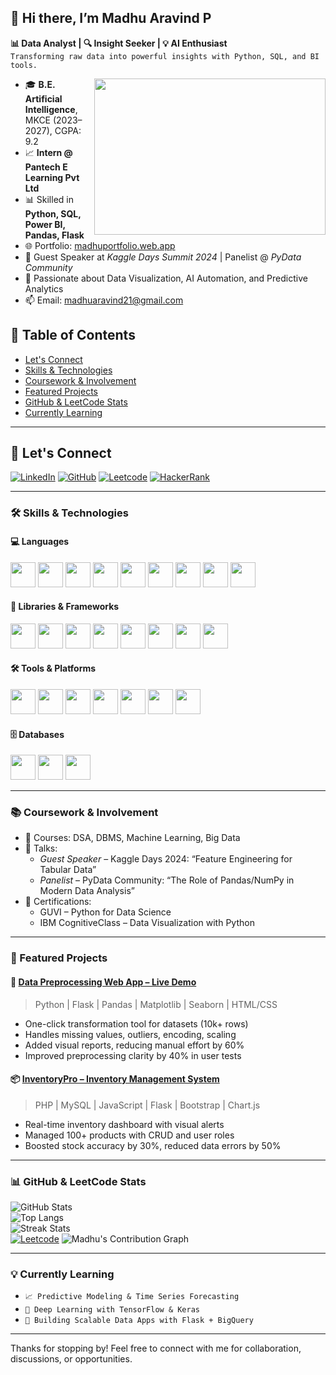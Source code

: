 ## 👋 Hi there, I’m Madhu Aravind P

**📊 Data Analyst | 🔍 Insight Seeker | 💡 AI Enthusiast**  
`Transforming raw data into powerful insights with Python, SQL, and BI tools.`

<img align="right" width="370" height="250" src="https://i.pinimg.com/originals/47/f0/34/47f0342cec72b800463bf003eac1257e.gif">



- 🎓 **B.E. Artificial Intelligence**, MKCE (2023–2027), CGPA: 9.2  
- 📈 **Intern @ Pantech E Learning Pvt Ltd**  
- 📊 Skilled in **Python, SQL, Power BI, Pandas, Flask**  
- 🌐 Portfolio: [madhuportfolio.web.app](https://madhuportfolio-3bba7.web.app/)  
- 🧠 Guest Speaker at *Kaggle Days Summit 2024* | Panelist @ *PyData Community*  
- 🔎 Passionate about Data Visualization, AI Automation, and Predictive Analytics  
- 📫 Email: madhuaravind21@gmail.com



## 📑 Table of Contents

- [Let's Connect](#-lets-connect)
- [Skills & Technologies](#-skills--technologies)
- [Coursework & Involvement](#-coursework--involvement)
- [Featured Projects](#-featured-projects)
- [GitHub & LeetCode Stats](#-github--leetcode-stats)
- [Currently Learning](#-currently-learning)

---

## 🔗 Let's Connect

[![LinkedIn](https://img.shields.io/badge/LinkedIn-MadhuAravindP-blue?style=for-the-badge&logo=linkedin&logoColor=white)](https://www.linkedin.com/in/madhuaravind-p-a18325290/)
[![GitHub](https://img.shields.io/badge/GitHub-Madhuarvind-333?style=for-the-badge&logo=github)](https://github.com/Madhuarvind)
[![Leetcode](https://img.shields.io/badge/Leetcode-Madhuaravind-orange?style=for-the-badge&logo=leetcode&logoColor=white)](https://leetcode.com/u/Madhuaravind/)
[![HackerRank](https://img.shields.io/badge/HackerRank-Madhu_P-2EC866?style=for-the-badge&logo=HackerRank&logoColor=white)](https://www.hackerrank.com/profile/madhuaravind21)

---

### 🛠️ Skills & Technologies

#### 💻 Languages  
<img src="https://img.icons8.com/color/48/python.png" height="40"/> <img src="https://img.icons8.com/?size=512w&id=J6KcaRLsTgpZ&format=png" height="40"/> <img src="https://img.icons8.com/color/48/c-programming.png" height="40"/> <img src="https://img.icons8.com/color/48/c-plus-plus-logo.png" height="40"/> <img src="https://img.icons8.com/color/48/java-coffee-cup-logo.png" height="40"/> <img src="https://img.icons8.com/color/48/html-5.png" height="40"/> <img src="https://img.icons8.com/color/48/css3.png" height="40"/> <img src="https://img.icons8.com/color/48/javascript--v1.png" height="40"/> <img src="https://img.icons8.com/officel/48/php-logo.png" height="40"/> 

#### 🧠 Libraries & Frameworks  
<img src="https://img.icons8.com/color/48/pandas.png" height="40"/> <img src="https://img.icons8.com/color/48/numpy.png" height="40"/> <img src="https://img.icons8.com/?size=512&id=TkX1totjFmAD&format=png" height="40"/> <img src="https://user-images.githubusercontent.com/315810/92161415-9e357100-edfe-11ea-917d-f9e33fd60741.png" height="40"/> <img src="https://scikit-learn.org/stable/_static/scikit-learn-logo-small.png" height="40"/> <img src="https://img.icons8.com/color/48/tensorflow.png" height="40"/> <img src="https://encrypted-tbn0.gstatic.com/images?q=tbn:ANd9GcSaBe-1r4u84iZpRmWSYgwogaMENm5qU3_UHlOZThO3VTZf6XQRRurTFcfbNwpXZci0pAs&usqp=CAU" height="40"/> <img src="https://img.icons8.com/?size=512&id=ewGOClUtmFX4&format=png" height="40"/>

#### 🛠 Tools & Platforms  
<img src="https://img.icons8.com/?size=512&id=Ny0t2MYrJ70p&format=png" height="40"/> <img src="https://img.icons8.com/color/48/tableau-software.png" height="40"/> <img src="https://img.icons8.com/color/48/microsoft-excel-2019--v1.png" height="40"/> <img src="https://img.icons8.com/color/48/visual-studio-code-2019.png" height="40"/> <img src="https://img.icons8.com/?size=512&id=12599&format=png" height="40"/> <img src="https://img.icons8.com/?size=512&id=J0SgMWzAxqFj&format=png" height="40"/> <img src="https://cdn.worldvectorlogo.com/logos/google-bigquery-logo-1.svg" height="40"/>

#### 🗄️ Databases  
<img src="https://img.icons8.com/fluency/48/mysql-logo.png" height="40"/> <img src="https://img.icons8.com/color/48/mongodb.png" height="40"/> <img src="https://upload.wikimedia.org/wikipedia/commons/3/38/SQLite370.svg" height="40"/>

---
### 📚 Coursework & Involvement

- 🧮 Courses: DSA, DBMS, Machine Learning, Big Data  
- 🎤 Talks:  
  - *Guest Speaker* – Kaggle Days 2024: “Feature Engineering for Tabular Data”  
  - *Panelist* – PyData Community: “The Role of Pandas/NumPy in Modern Data Analysis”  
- 🏅 Certifications:  
  - GUVI – Python for Data Science  
  - IBM CognitiveClass – Data Visualization with Python  

---

### 💼 Featured Projects

#### 🚀 [Data Preprocessing Web App – Live Demo](https://github.com/Madhuarvind/Data-preprocessing)
> Python | Flask | Pandas | Matplotlib | Seaborn | HTML/CSS  
- One-click transformation tool for datasets (10k+ rows)  
- Handles missing values, outliers, encoding, scaling  
- Added visual reports, reducing manual effort by 60%  
- Improved preprocessing clarity by 40% in user tests

#### 📦 [InventoryPro – Inventory Management System](https://github.com/Madhuarvind/InventoryPro)
> PHP | MySQL | JavaScript | Flask | Bootstrap | Chart.js  
- Real-time inventory dashboard with visual alerts  
- Managed 100+ products with CRUD and user roles  
- Boosted stock accuracy by 30%, reduced data errors by 50%

---


### 📊 GitHub & LeetCode Stats


![GitHub Stats](https://github-readme-stats.vercel.app/api?username=Madhuarvind&show_icons=true&theme=tokyonight)  
![Top Langs](https://github-readme-stats.vercel.app/api/top-langs/?username=Madhuarvind&layout=compact&theme=tokyonight)  
![Streak Stats](https://github-readme-streak-stats.herokuapp.com/?user=Madhuarvind&theme=tokyonight&hide_border=true)  
[![Leetcode](https://leetcard.jacoblin.cool/Madhuaravind?ext=contest&theme=dark)](https://leetcode.com/u/Madhuaravind/)
![Madhu's Contribution Graph](https://github-readme-activity-graph.vercel.app/graph?username=Madhuarvind&theme=tokyo-night&area=true&hide_border=true)


---
### 💡 Currently Learning

- `📈 Predictive Modeling & Time Series Forecasting`  
- `🧠 Deep Learning with TensorFlow & Keras`  
- `🚀 Building Scalable Data Apps with Flask + BigQuery`

---

Thanks for stopping by! Feel free to connect with me for collaboration, discussions, or opportunities.
